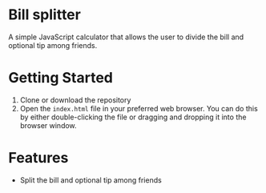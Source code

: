 # Bill splitter

A simple JavaScript calculator that allows the user to divide the bill and optional tip among friends.

# Getting Started

1. Clone or download the repository
2. Open the `index.html` file in your preferred web browser. You can do this by either double-clicking the file or dragging and dropping it into the browser window.

# Features

- Split the bill and optional tip among friends

